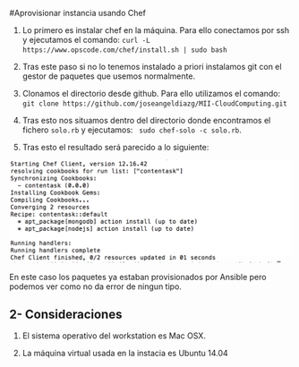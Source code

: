 #Aprovisionar instancia usando Chef

1. Lo primero es instalar chef en la máquina. Para ello conectamos por ssh y ejecutamos el comando: ```curl -L https://www.opscode.com/chef/install.sh | sudo bash ```
 

2. Tras este paso si no lo tenemos instalado a priori instalamos git con el gestor de paquetes que usemos normalmente. 

3. Clonamos el directorio desde github. Para ello utilizamos el comando: ``git clone https://github.com/joseangeldiazg/MII-CloudComputing.git ``

4. Tras esto nos situamos dentro del directorio donde encontramos el fichero ``solo.rb`` y ejecutamos: `` sudo chef-solo -c solo.rb``.

5. Tras esto el resultado será parecido a lo siguiente:

![Resultado Chef](https://github.com/joseangeldiazg/MII-CloudComputing/blob/master/images/chef.png "Resultado Chef.")

En este caso los paquetes ya estaban provisionados por Ansible pero podemos ver como no da error de ningun tipo. 

## 2- Consideraciones

 
1. El sistema operativo del workstation es Mac OSX. 

2. La máquina virtual usada en la instacia es Ubuntu 14.04